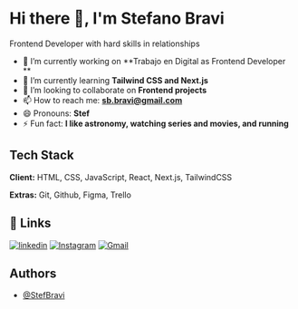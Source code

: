 # Hi there 👋, I'm Stefano Bravi

Frontend Developer with hard skills in relationships

- 🔭 I’m currently working on **Trabajo en Digital as Frontend Developer **
- 🌱 I’m currently learning **Tailwind CSS and Next.js**
- 👯 I’m looking to collaborate on **Frontend projects**
- 📫 How to reach me: **sb.bravi@gmail.com**
- 😄 Pronouns: **Stef**
- ⚡ Fun fact: **I like astronomy, watching series and movies, and running**

## Tech Stack

**Client:** HTML, CSS, JavaScript, React, Next.js, TailwindCSS

**Extras:** Git, Github, Figma, Trello

## 🔗 Links
[![linkedin](https://img.shields.io/badge/linkedin-0A66C2?style=for-the-badge&logo=linkedin&logoColor=white)](https://www.linkedin.com/in/stefano-bravi-22a484177/)
[![Instagram](https://img.shields.io/badge/Instagram-E4405F?style=for-the-badge&logo=instagram&logoColor=white)](https://www.instagram.com/stef.bravi/)
[![Gmail](https://img.shields.io/badge/Gmail-D14836?style=for-the-badge&logo=gmail&logoColor=white)](mailto:sb.bravi@gmail.com)

## Authors

- [@StefBravi](https://github.com/StefBravi)
